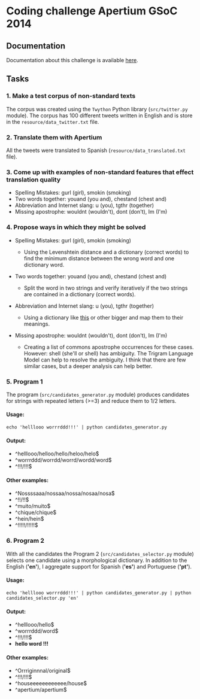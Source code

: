 # Coding challenge Apertium GSoC 2014


## Documentation

Documentation about this challenge is available [here](http://wiki.apertium.org/wiki/Ideas_for_Google_Summer_of_Code/Improving_support_for_non-standard_text_input).


## Tasks

### 1. Make a test corpus of non-standard texts



The corpus was created using the ``Twython`` Python library (``src/twitter.py`` module). The corpus has 100 different tweets written in English and is store in the ``resource/data_twitter.txt`` file.



### 2. Translate them with Apertium

All the tweets were translated to Spanish (``resource/data_translated.txt`` file).


### 3. Come up with examples of non-standard features that effect translation quality
- Spelling Mistakes: gurl (girl), smokin (smoking)
- Two words together: youand (you and), chestand (chest and)
- Abbreviation and Internet slang: u (you), tgthr (together)
- Missing apostrophe: wouldnt (wouldn't), dont (don't), Im (I'm) 


### 4. Propose ways in which they might be solved


- Spelling Mistakes: gurl (girl), smokin (smoking)
	- Using the Levenshtein distance and a dictionary (correct words) to find the minimum distance between the wrong word and one dictionary word.
- Two words together: youand (you and), chestand (chest and)
	- Split the word in two strings and verify iteratively if the two strings are contained in a dictionary (correct words).
- Abbreviation and Internet slang: u (you), tgthr (together)
	- Using a dictionary like [this](http://en.wiktionary.org/wiki/Appendix:English_internet_slang) or other bigger and map them to their meanings.

- Missing apostrophe: wouldnt (wouldn't), dont (don't), Im (I'm) 
	- Creating a list of commons apostrophe occurrences for these cases. However: shell (she'll or shell) has ambiguity. The Trigram Language Model can help to resolve the ambiguity. I think that there are few similar cases, but a deeper analysis can help better.

###  5. Program 1

The program (``src/candidates_generator.py`` module) produces candidates for strings
with repeated letters (>=3) and reduce them to 1/2 letters.

#### Usage:
``echo 'helllooo worrrddd!!!' | python candidates_generator.py``

#### Output:

- ^helllooo/helloo/hello/heloo/helo$
- ^worrrddd/worrdd/worrd/wordd/word$
- ^!!!/!!!$

#### Other examples:
- ^Nossssaaa/nossaa/nossa/nosaa/nosa$
- ^!!/!!$
- ^muito/muito$
- ^chique/chique$
- ^hein/hein$
- ^!!!!!/!!!!!$

### 6. Program 2

With all the candidates the Program 2 (``src/candidates_selector.py`` module) selects one candidate using a morphological dictionary. In addition to the English (**'en'**), I aggregate support for Spanish (**'es'**) and Portuguese (**'pt'**).

#### Usage:
``echo 'helllooo worrrddd!!!' | python candidates_generator.py | python candidates_selector.py 'en'``

#### Output:
- ^helllooo/hello$
- ^worrrddd/word$
- ^!!!/!!!$
- **hello word !!!**


#### Other examples:
- ^Orrriginnnal/original$
- ^!!!/!!!$
- ^houseeeeeeeeeeee/house$
- ^apertium/apertium$



